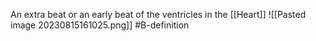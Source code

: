 An extra beat or an early beat of the ventricles in the [[Heart]]
![[Pasted image 20230815161025.png]]
#B-definition 